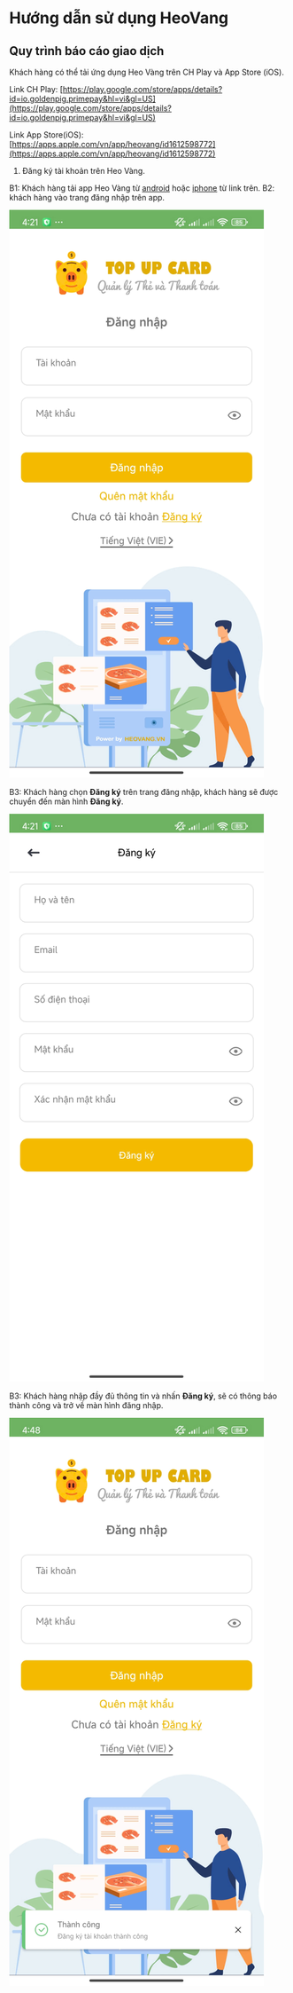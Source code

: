 # Hướng dẫn sử dụng HeoVang
## Quy trình báo cáo giao dịch

Khách hàng có thể tải ứng dụng Heo Vàng trên CH Play và App Store (iOS).

Link CH Play: [https://play.google.com/store/apps/details?id=io.goldenpig.primepay&hl=vi&gl=US](https://play.google.com/store/apps/details?id=io.goldenpig.primepay&hl=vi&gl=US)

Link App Store(iOS):  [https://apps.apple.com/vn/app/heovang/id1612598772](https://apps.apple.com/vn/app/heovang/id1612598772)

1. Đăng ký tài khoản trên Heo Vàng.

B1: Khách hàng tải app Heo Vàng từ [android](https://play.google.com/store/apps/details?id=io.goldenpig.primepay&hl=vi&gl=US) hoặc [iphone](https://apps.apple.com/vn/app/heovang/id1612598772) từ link trên.
B2: khách hàng vào trang đăng nhập trên app.

 ![Màn hình đăng nhập app Heo Vàng](/images/user/dangnhap.jpg)

 B3: Khách hàng chọn **Đăng ký** trên trang đăng nhập, khách hàng sẽ được chuyển đến màn hình **Đăng ký**.

 ![Màn hình đăng ký app Heo Vàng](/images/user/dangky.jpg)

 B3: Khách hàng nhập đầy đủ thông tin và nhấn **Đăng ký**, sẽ có thông báo thành công và trở về màn hình đăng nhập.

 ![Màn hình đăng nhập app Heo Vàng](/images/user/dkytc.jpg)

